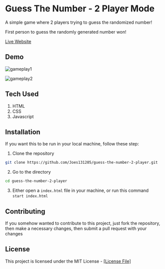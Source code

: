 # Guess The Number - 2 Player Mode

A simple game where 2 players trying to guess the randomized number!


First person to guess the randomly generated number won!


[Live Website](https://joes131205.github.io/guess-the-number-2-player//)
## Demo

![gameplay1](https://github.com/Joes131205/guess-the-number-2-player/assets/86814315/cf1077aa-e371-4357-aa03-121b8d9145b3)

![gameplay2](https://github.com/Joes131205/guess-the-number-2-player/assets/86814315/2ed19c85-f378-4957-91ef-0ee2824daf18)

## Tech Used

1. HTML
2. CSS
3. Javascript

## Installation

If you want this to be run in your local machine, follow these step:
1. Clone the repository

```bash
git clone https://github.com/Joes131205/guess-the-number-2-player.git
```

2. Go to the directory
```bash
cd guess-the-number-2-player
```

3. Either open a `index.html` file in your machine, or run this command `start index.html`
## Contributing

If you somehow wanted to contribute to this project, just fork the repository, then make a necessary changes, then submit a pull request with your changes


## License

This project is licensed under the MIT License - [[License File]](https://github.com/Joes131205/guess-the-number-2-player/blob/main/LICENSE)

